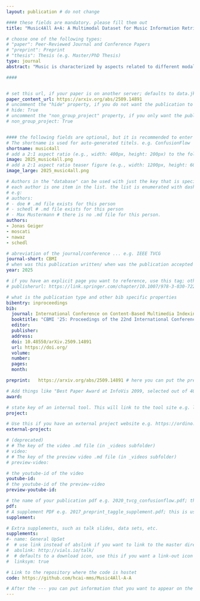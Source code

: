 ```yaml
---
layout: publication # do not change

#### these fields are mandatory. please fill them out
title: "Music4All A+A: A Multimodal Dataset for Music Information Retrieval Tasks" # title of your publication 

# choose one of the following types:
# "paper": Peer-Reviewed Journal and Conference Papers
# "preprint": Preprint
# "thesis": Thesis (e.g. Master/PhD Thesis)
type: journal
abstract: "Music is characterized by aspects related to different modalities, such as the audio signal, the lyrics, or the music video clips. This has motivated the development of multimodal datasets and methods for Music Information Retrieval (MIR) tasks such as genre classification or autotagging. Music can be described at different levels of granularity, for instance defining genres at the level of artists or music albums. However, most datasets for multimodal MIR neglect this aspect and provide data at the level of individual music tracks. We aim to fill this gap by providing Music4All Artist and Album (Music4All A+A), a dataset for multimodal MIR tasks based on music artists and albums. Music4All A+A is built on top of the Music4All-Onion dataset, an existing track-level dataset for MIR tasks. Music4All A+A provides metadata, genre labels, image representations, and textual descriptors for 6,741 artists and 19,511 albums. Furthermore, since Music4All A+A is built on top of Music4All-Onion, it allows access to other multimodal data at the track level, including user--item interaction data. This renders Music4All A+A suitable for a broad range of MIR tasks, including multimodal music recommendation, at several levels of granularity. To showcase the use of Music4All A+A, we carry out experiments on multimodal genre classification of artists and albums, including an analysis in missing-modality scenarios, and a quantitative comparison with genre classification in the movie domain. Our experiments show that images are more informative for classifying the genres of artists and albums, and that several multimodal models for genre classification struggle in generalizing across domains. We provide the code to reproduce our experiments at this https URL, the dataset is linked in the repository and provided open-source under a CC BY-NC-SA 4.0 license. " # insert the abstract of your publication between the quotes; you can use html e.g. to make links (<a></a>) or generate bold (<b></b>) etc. text 

####


# set this url, if your paper is on another server; defaults to data.jku-vds-lab.at
paper_content_url: https://arxiv.org/abs/2509.14891
# uncomment the "hide" property, if you do not want the publication to be displayed on the website (usually you don't need this)
# hide: True
# uncomment the "non_group_project" property, if you only want the publication to be displayed on your personal page (i.e. publications where you contributed, but does not have anything to do with the Vis Group e.g. Master Thesis,...)
# non_group_project: True


#### the following fields are optional, but it is recommended to enter as much information as possible
# The shortname is used for auto-generated titels. e.g. ConfusionFlow
shortname: music4all
# add a 2:1 aspect ratio (e.g., width: 400px, height: 200px) to the folder /assets/images/papers/ e.g. 2020_tvcg_confusionflow.png
image: 2025_music4all.png
# add a 2:1 aspect ratio teaser figure (e.g., width: 1200px, height: 600px) to the folder /assets/images/papers/ e.g. 2020_tvcg_confusionflow_teaser.png
image_large: 2025_music4all.png

# Authors in the "database" can be used with just the key that is specified in the corresponding .md file (usually it is the lastname in lower case e.g. doe). Authors that do not have an individual page here should be stated with their full name (e.g. John Doe)
# each author is one item in the list. the list is enumerated with dashes ("-")
# e.g:
# authors:
# - doe # .md file exists for this person
# - schedl # .md file exists for this person
# - Max Mustermann # there is no .md file for this person.
authors:
- Jonas Geiger
- moscati
- nawaz
- schedl

# abreviation of the journal/conference ... e.g. IEEE TVCG
journal-short: CBMI
# when was this publication written/ when was the publication accepted (e.g. 2020)
year: 2025

# if you have an explicit page you want to reference, use this tag; otherwise it will be generated from your doi
# publisherurl: https://link.springer.com/chapter/10.1007/978-3-030-72240-1_60 # add link to publisher page of your publication

# what is the publication type and other bib specific properties
bibentry: inproceedings
bib:
  journal: International Conference on Content-Based Multimedia Indexing # e.g. IEEE Transactions on Visualization and Computer Graphics (to appear)
  booktitle: "CBMI '25: Proceedings of the 22nd International Conference on Content-based Multimedia Indexing"
  editor: 
  publisher: 
  address: 
  doi: 10.48550/arXiv.2509.14891
  url: https://doi.org/
  volume: 
  number: 
  pages: 
  month: 

preprint:	https://arxiv.org/abs/2509.14891 # here you can put the preprint link (arxiv.org, osf.io,...) e.g. https://arxiv.org/abs/1910.00969

# Add things like "Best Paper Award at InfoVis 2099, selected out of 4000 submissions"
award:

# state key of an internal tool. This will link to the tool site e.g. lineup (usually not needed)
project: 

# Use this if you have an external project website e.g. https://ordino.caleydoapp.org/
external-project: 

# (deprecated)
# # The key of the video .md file (in _videos subfolder)
# video: 
# # The key of the preview video .md file (in _videos subfolder)
# preview-video:

# the youtube-id of the video
youtube-id:
# the youtube-id of the preview-video
preview-youtube-id: 

# the name of your publication pdf e.g. 2020_tvcg_confusionflow.pdf; this is usually uploaded to the caleydo aws server
pdf: 
# A supplement PDF e.g. 2017_preprint_taggle_supplement.pdf; this is usually uploaded to the caleydo aws server
supplement: 

# Extra supplements, such as talk slides, data sets, etc.
supplements:
#- name: General UpSet
#  # use link instead of abslink if you want to link to the master directory
#  abslink: http://vials.io/talk/
#  # defaults to a download icon, use this if you want a link-out icon
#  linksym: true

# Link to the repository where the code is hostet
code: https://github.com/hcai-mms/Music4All-A-A

# After the --- you can put information that you want to appear on the website using markdown formatting or HTML. A good example are acknowledgements, extra references, an erratum, etc.
---
```

